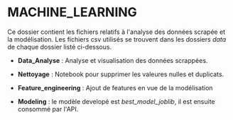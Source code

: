 # MACHINE_LEARNING

Ce dossier contient les fichiers relatifs à l'analyse des données scrapée et la modélisation. Les fichiers csv utilisés se trouvent dans les dossiers *data* de chaque dossier listé ci-dessous.

- **Data_Analyse** : Analyse et visualisation des données scrappées.

- **Nettoyage** : Notebook pour supprimer les valeures nulles et duplicats.

- **Feature_engineering** : Ajout de features en vue de la modélisation

- **Modeling** : le modèle developé est *best_model_joblib*, il est ensuite consommé par l'API.

 


